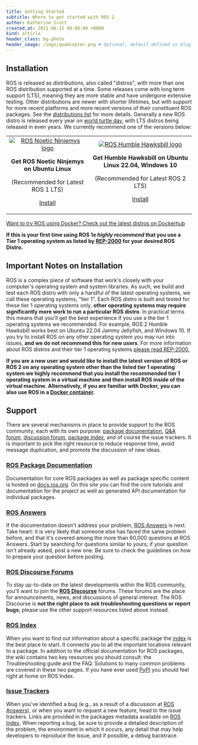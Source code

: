 ```yaml
---
title: Getting Started
subtitle: Where to get started with ROS 2
author: Katherine Scott
created_at: 2021-06-15 09:00:00 +0000
kind: article
header_class: bg-photo
header_image: /imgs/quadcopter.png # Optional, default defined in blog layout
---
```


## Installation

ROS is released as *distributions*, also called "distros", with more than one ROS distribution supported at a time. Some releases come with long term support (LTS), meaning they are more stable and have undergone extensive testing. Other distributions are newer with shorter lifetimes, but with support for more recent platforms and more recent versions of their constituent ROS packages. See the [distributions list](http://docs.ros.org/) for more details. Generally a new ROS distro is released every year on [world turtle day](https://www.worldturtleday.org/), with LTS distros being released in even years. We currently recommend one of the versions below:

<table style="text-align: center">
<tr>
<td style="border: none;">
<a href="http://wiki.ros.org/noetic/Installation/Ubuntu">
<img src="/imgs/noetic.png" alt="ROS Noetic Ninjemys logo" style="float: center; max-height: 120px; vertical-align: middle">
</a>
<p><b>Get ROS Noetic Ninjemys on Ubuntu Linux</b></p>
<p>(Recommended for Latest ROS 1 LTS)</p>
<p><a class="btn btn-large btn-download" href="http://wiki.ros.org/noetic/Installation/Ubuntu">Install</a>
</p>
</td>
<td style="border: none;">
<a href="https://docs.ros.org/en/humble/Installation.html">
<img src="/imgs/humble.png" alt="ROS Humble Hawksbill logo" style="float: center; max-height: 120px; vertical-align: middle">
</a>
<p><b>Get Humble Hawksbill on Ubuntu Linux 22.04, Windows 10</b></p>
<p>(Recommended for Latest ROS 2 LTS)</p>
<p><a class="btn btn-large btn-download" href="https://docs.ros.org/en/humble/Installation.html">Install</a>
</p>
</td>
</tr>
</table>

[Want to try ROS using Docker? Check out the latest distros on Dockerhub](https://hub.docker.com/_/ros/)

**If this is your first time using ROS 1e *highly recommend* that you use a Tier 1 operating system as listed by [REP-2000](https://www.ros.org/reps/rep-2000.html) for your desired ROS Distro.**

## Important Notes on Installation

ROS is a complex piece of software that work's closely with your computer's operating system and system libraries.
As such, we build and test each ROS distro with only a handful of the latest operating systems, we call these operating systems, "tier 1".
Each ROS distro is built and tested for these tier 1 operating systems only, **other operating systems may require significantly more work to run a particular ROS distro**. 
In practical terms this means that you'll get the best experience if you use a the tier 1 operating systems we recommended.
For example, ROS 2 Humble Hawksbill works best on Ubuntu 22.04 Jammy Jellyfish, and Windows 10. 
If you try to install ROS on any other operating system you may run into issues, **and we do not recommend this for new users**. 
For more information about ROS distros and their tier 1 operating systems [please read REP-2000.](https://www.ros.org/reps/rep-2000.html)

**If you are a new user and would like to install the latest version of ROS or ROS 2 on any operating system other than the listed tier 1 operating system we highly recommend that you install the recommended tier 1 operating system in a virtual machine and then install ROS inside of the virtual machine. Alternatively, if you are familiar with Docker, you can also use ROS in a [Docker container](https://hub.docker.com/_/ros/).** 

## Support

There are several mechanisms in place to provide support to the ROS community, each with its own purpose: [package documentation](https://docs.ros.org), [Q&A forum](https://answers.ros.org), [discussion forum](https://discourse.ros.org), [package index](https://index.ros.org), and of course the issue trackers.
It is important to pick the right resource to reduce response time, avoid message duplication, and promote the discussion of new ideas.

### [ROS Package Documentation <i style="font-size: 1rem;" class="fas fa-file-code"></i>](https://docs.ros.org)
Documentation for core ROS packages as well as package specific content is hosted on [docs.ros.org](https://docs.ros.org).
On this site you can find the core tutorials and documentation for the project as well as generated API documentation for individual packages.

### [ROS Answers <i style="font-size: 1rem;" class="fas fa-question-circle"></i>](https://answers.ros.org)
If the documentation doesn't address your problem, [ROS Answers](https://answers.ros.org) is next.
Take heart: it is very likely that someone else has faced the same problem before, and that it's covered among the more than 60,000 questions at ROS Answers.
Start by searching for questions similar to yours; if your question isn't already asked, post a new one. Be sure to check the guidelines on how to prepare your question before posting.

### [ROS Discourse Forums <i style="font-size: 1rem;" class="fas fa-comments"></i>](https://discourse.ros.org)

To stay up-to-date on the latest developments within the ROS community, you'll want to join the **[ROS Discourse](https://discourse.ros.org)** forums.
These forums are the place for announcements, news, and discussions of general interest.
The ROS Discourse is **not the right place to ask troubleshooting questions or report bugs**; please use the other support resources listed above instead.

### [ROS Index <i style="font-size: 1rem;" class="fas fa-sitemap"></i>](https://index.ros.org)

When you want to find out information about a specific package the [index](https://index.ros.org) is the best place to start.
It connects you to all the important locations relevant to a package.
In addition to the official documentation for ROS packages, the wiki contains two key resources you should consult: the Troubleshooting guide and the FAQ. Solutions to many common problems are covered in these two pages. If you have ever used [PyPI](https://pypi.org/) you should feel right at home on ROS Index. 

### [Issue Trackers <i style="font-size: 1rem;" class="fas fa-bug"></i>](https://github.com/ros2/ros2/issues)

When you've identified a bug (e.g., as a result of a discussion at [ROS Answers](https://answers.ros.org)), or when you want to request a new feature, head to the issue trackers.
Links are provided in the packages metadata available on [ROS Index](https://index.ros.org).
When reporting a bug, be sure to provide a detailed description of the problem, the environment in which it occurs, any detail that may help developers to reproduce the issue, and if possible, a debug backtrace.

